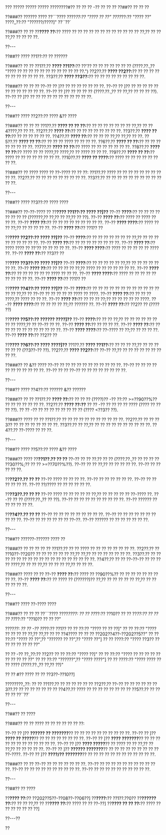 ??? ????? ????? ????? ????????#?? ?? ?? ?? -?? ?? ?? ??
??##?? ?? ?? ??

??###?? ?????? ????
??```????
????_??:?? "???? ?? ??"
????_??:?? "???? ??"
????_??:?? "??????/????]"
??``??`

??###?? ?? ??
??**???? ??:**?? ???? ?? ?? ?? ?? ?? ?? ?? ?? ?? ?? ?? ?? ??,?? ?? ?? ??,?? ?? ?? ?? ??.

??---

??##?? ???? ??1??:?? ?? ??????

??###?? ?? ??
??1??.?? **???? ??1??:**?? ??'?? ?? ?? ?? ?? ?? ?? ?? (????.??.,?? "???? ?? ?? ?? ?? ?? ?? ?? ?? ?? ?? ?? ??.")
??2??.?? **???? ??2??:**?? ?? ?? ?? ?? ?? ?? ?? ?? ?? ?? ??.
??3??.?? **???? ??3??:**?? ?? ?? ?? ?? ?? ?? ?? ?? ??.

??###?? ?? ?? ??
??-?? ?? ]?? ?? ?? ?? ?? ?? ?? ??.
??-?? ?? ]?? ?? ?? ?? ?? ?? ?? ?? ?? ?? ?? ?? ??.
??-?? ?? ]?? ?? ?? ?? ?? (????.??.,?? ?? ??,?? ?? ?? ?? ??).
??-?? ?? ]?? ?? ?? ?? ?? ?? ?? ?? ?? ?? ?? ??.

??---

??##?? ???? ??2??:?? ???? &?? ????

??###?? ?? ?? ??
??1??.?? **???? ?? ?? ??:**?? ?? ?? ?? ?? ?? ?? ?? ??,?? ?? ??4????,?? ?? ??.
??2??.?? **???? ??:**?? ?? ?? ?? ?? ?? ?? ?? ??.
??3??.?? **???? ?? ??:**?? ?? ?? ?? ?? ?? ??.
??4??.?? **???? ??:**?? ?? ?? ?? ??,?? ??,?? ?? ??.
??5??.?? **???? ?? ??:**?? ?? ?? ?? ???? ?? ?? ?? ??.
??6??.?? **???? ?? ??:**?? ?? ?? ?? ?? ?? ?? ?? ??.
??7??.?? **???? ?? ??:**?? ???? ?? ?? ?? ?? ?? ?? ??.
??8??.?? **???? ?? ??:**?? ???? ?? ?? ????,?? ????,?? ?? ???? ?? ?? ??.
??9??.?? **???? ?? ??:**?? ???? ?? ?? ?? ?? ?? ?? ?? ??.
??10??.?? **???? ?? ????:**?? ???? ?? ?? ?? ?? ?? ?? ?? ??.

??###?? ?? ????
???? ?? ??-???? ?? ?? ??:
??1??.?? ???? ?? ?? ?? ?? ?? ?? ?? ?? ?? ??.
??2??.?? ?? ?? ?? ?? ?? ?? ?? ?? ??.
??3??.?? ?? ?? ?? ?? ?? ?? ?? ?? ?? ?? ?? ??.

??---

??##?? ???? ??3??:?? ???? ????

??###?? ??-??-???? ??
??**???? ??1??:?? ???? ??]??**
??-?? **????:**?? ?? ?? ?? ?? ?? ?? ?? ?? (??????,?? ??,?? ?? ??,?? ?? ??).
??-?? **???? ??:**?? ???? ?? ???? ?? ?? ??.
??-?? **???? ??:**?? ?? ?? ?? ?? ?? ?? ?? ?? ??.
??-?? **???? ????:**?? ???? ?? ?? ??;?? ?? ?? ?? ?? ??.
??-?? **???? ??:**?? ??1?? ??

??**???? ??2??:?? ???? ??]??**
??-?? **????:**?? ?? ?? ?? ?? ?? ?? ?? ??,?? ?? ?? ?? ?? ?? ?? ?? ?? ??.
??-?? **???? ??:**?? ?? ?? ?? ?? ?? ?? ?? ??.
??-?? **???? ??:**?? ???? ???? ?? ??'?? ?? ?? ?? ?? ??.
??-?? **???? ????:**?? ???? ?? ?? ?? ?? ?? ???? ??.
??-?? **???? ??:**?? ??3?? ??

??**???? ??3??:?? ???? ??]??**
??-?? **????:**?? ?? ?? ?? ?? ?? ??,?? ?? ?? ?? ?? ?? ?? ??.
??-?? **???? ??:**?? ?? ?? ?? ?? ??,?? ???? ?? ?? ?? ?? ?? ?? ??.
??-?? **???? ??:**?? ?? ?? ?? ?? ?? ?? ???? ?? ?? ??.
??-?? **???? ????:**?? ???? ?? ?? ?? ?? ?? ?? ?? ?? ?? ??.
??-?? **???? ??:**?? ??1?? ??

??**???? ??4??:?? ???? ??]??**
??-?? **????:**?? ?? ?? ?? ?? ?? ?? ?? ?? ?? ?? ?? ?? ?? ?? ??,?? ?? ??-?? ?? ?? ?? ?? ?? ???? ?? ????.
??-?? **???? ??:**?? ?? ?? ?? ????,?? ???? ?? ?? ??.
??-?? **???? ??:**?? ?? ?? ?? ??;?? ?? ?? ?? ?? ?? ????.
??-?? **???? ????:**?? ?? ?? ?? ?? ??;?? ?????? ??.
??-?? **???? ??:**?? ??2?? ?? (???? ??)

??**???? ??5??:?? ?????? ????]??**
??-?? **????:**?? ?? ?? ??,?? ?? ?? ?? ?? ?? ?? ?? ?? ????,?? ?? ??-?? ?? ??.
??-?? **???? ??:**?? ?? ?? ?? ??.
??-?? **???? ??:**?? ?? ?? ?? ?? ?? ?? ?? ?? ?? ?? ??.
??-?? **???? ????:**?? ??-???? ?? ??;?? ?? ?? ?? ??.
??-?? **???? ??:**?? ??2?? ??

??**???? ??6??:?? ???? ????]??**
??1??.?? **???? ??1??:**?? ?? ?? ?? ??,?? ?? ?? ?? ?? ?? ?? (??3??-?? ??).
??2??.?? **???? ??2??:**?? ??-?? ??,?? ?? ?? ?? ?? ?? ?? ?? ?? ??.

??###?? ?? &?? ????
??-?? ?? ?? ?? ?? ?? ?? ?? ?? ?? ?? ??.
??-?? ?? ?? ?? ?? ?? ?? ?? ?? ?? ?? ??.
??-?? ?? ?? ??-?? ?? ?? ?? ?? ?? ?? ?? ??.

??---

??##?? ???? ??4??:?? ?????? &?? ??????

??###?? ?? ??
??1??.?? **???? ??:**?? ?? ?? ?? (????)?? -?? ??:?? >=??90??%?? ?? ?? ?? ?? ?? ?? ??.
??2??.?? **???? ??:??**
??  ?? -?? ?? ?? ?? ?? ???? (???? ?? ?? ?? ??).
??  ?? -?? ?? ?? ?? ?? ?? ?? ?? ?? (???? <??3?? ??).

??###?? ???? ?? ??
??1??.?? ?? ?? ?? ?? ?? ?? ?? ?? ?? ?? ??.
??2??.?? ?? ?? ??3?? ?? ?? ?? ?? ?? ?? ?? ??.
??3??.?? ?? ??,?? ?? ?? ?? ?? ?? ?? ?? ?? ?? ??.
??4??.?? ??-???? ?? ?? ??.

??---

??##?? ???? ??5??:?? ???? &?? ????

??###?? ????
??**??1??.?? ?? ??**
??-?? ?? ?? ??.?? ?? ?? (????.??.,?? ?? ?? ?? ?? ??30??%;?? ?? ?? >=??70??%??).
??-?? ?? ?? ??,?? ?? ?? ?? ?? ??.
??-?? ?? ?? ?? ?? ??.

??**??2??.?? ?? ??**
??-?? ???? ?? ?? ?? ??.
??-?? ?? ?? ?? ?? ?? ??.
??-?? ?? ?? ?? ?? ?? ??.
??-?? ??/???? ?? ?? ?? ?? ?? ??.

??**??3??.?? ?? ??**
??-?? ???? ?? ?? ?? ?? ?? ??,?? ?? ?? ?? ?? ?? ??-???? ??.
??-?? ?? ?? (????.??.,?? ?? ??).
??-?? ?? ?? ?? ?? ?? ?? ?? ?? ??.
??-?? ?????? ?? ?? ?? ?? ?? ??.

??**??4??.?? ?? ??**
??-?? ?? ?? ?? ?? ?? ?? ?? ?? ??.
??-?? ?? ?? ?? ?? ?? ?? ?? ?? ?? ??.
??-?? ?? ?? ?? ?? ?? ?? ??-??.
??-?? ?????? ?? ?? ?? ?? ?? ?? ??.

??---

??##?? ??????-?????? ???? ??

??###?? ?? ?? ?? ?? ??
??1??.?? ?? ?? ???? ?? ?? ?? ?? ?? ?? ?? ??.
??2??.?? ?? ??10??-??20?? ?? ?? ?? ?? ?? ?? ??,?? ??,?? ?? ?? ?? ?? ?? ?? ??.
??3??.?? ?? ?? ?? ?? ?? ?? ?? ?? ?? ?? ?? ?? ?? ?? ?? ?? ?? ??.
??4??.?? ?? ?? ??-??-?? ?? ?? ?? ?? ????,?? ?? ?? ??,?? ?? ?? ?? ??,?? ?? ?? ??.

??###?? ???? ?? ??
??-?? **???? ??:**?? ???? ?? ??90??%?? ?? ?? ?? ?? ?? ?? ?? ?? ??.
??-?? **???? ??:**?? ?? ???? ?? (??????)?? ??,?? ?? ?? ?? ?? ?? ??,?? ?? ?? ?? ?? ?? ??.

??---

??##?? ???? ??-???? ????

??###?? ?? ?? ??
??```????
????_????:
?? ?? ??_??:?? ??10??
?? ?? ??_??:?? ??
?? ?? ??_??:?? "??10?? ?? ?? ??"

????_??:
?? ?? -?? ??_??:?? ??1??
??   ?? ??:?? "???? ?? ?? ??]"
??   ?? ??:?? "???? ?? ?? ?? ?? ??,?? ??,?? ?? ?? ??4???? ?? ?? ?? ??202??4??-??202??5??"
??   ?? ??:?? "???? ?? ??",?? "?????? ?? ??",?? "???? ??"]
??   ?? ????:?? "???? ??3?? ?? ?? ?? ?? ?? ?? ??"

?? ?? -?? ??_??:?? ??2??
??   ?? ??:?? "???? ??]"
??   ?? ??:?? "???? ?? ?? ?? ?? ?? ?? ?? ?? ?? ??"
??   ?? ??:?? "??????",?? "???? ????"]
??   ?? ????:?? "???? ???? ?? ?? ???? (????.??.,?? ??,?? ??)"

?? ?? #?? ???? ?? ?? ??3??-??10??]

????????_??:
?? ?? ??1??.?? ?? ?? ?? ??
?? ?? ??2??.?? ??-?? ?? ?? ??
?? ?? ??3??.?? ?? ?? ?? ?? ??
?? ?? ??4??.?? ???? ?? ?? ?? ?? ?? ??
?? ?? ??5??.?? ?? ?? ?? ??
??``??`

??---

??##?? ?? ????

??###?? ?? ??
???? ?? ?? ?? ?? ?? ?? ??:

??-?? ?? ]?? **?????? ?? ???????**?? ?? ?? ?? ?? ?? ?? ?? ?? ?? ??.
??-?? ?? ]?? **???? ?? ?????**?? ?? ?? ?? ?? ?? ?? ?? ??.
??-?? ?? ]?? **???? ???????**?? ?? ?? ?? ?? ?? ?? ?? ?? ?? ?? ?? ??.
??-?? ?? ]?? **???? ?????**?? ?? ???? ?? ?? ??,?? ?? ??,?? ?? ?? ?? ?? ??.
??-?? ?? ]?? **?????? ???????**?? ?? ?? ?? ?? ?? ?? ?? ?? ?? ??-????.
??-?? ?? ]?? **????/?? ???????**?? ?? ?? ?? ?? ?? ?? ?? ?? ?? ?? ?? ??.

??###?? ?? ??
??-?? ?? ?? ?? ?? ?? ?? ??.
??-?? ?? ?? ?? ?? ?? ?? ?? ?? ?? ?? ??.
??-?? ?? ?? ?? ?? ?? ?? ?? ?? ?? ??.
??-?? ?? ?? ?? ?? ?? ?? ?? ?? ?? ??.

??---

??##?? ?? ????

??**???? ??:**?? ??202??5??-??08??-??06??]
??**????:**?? ??1??.??0??
??**?????? ??:**?? ?? ?? ??,?? ??
??**???? ??:**?? ???? ?? ?? ??-??]
??**???? ?? ?? ??:**?? ???? ?? ?? ?? ?? ?? ?? ??]

??---??

??